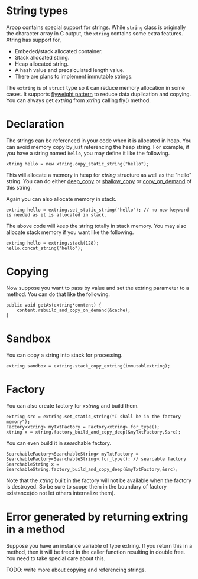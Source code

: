 
String types
==============

Aroop contains special support for strings. While `string` class is originally the character array in C output, the `xtring` contains some extra features. Xtring has support for,

- Embeded/stack allocated container.
- Stack allocated string.
- Heap allocated string.
- A hash value and precalculated length value.
- There are plans to implement immutable strings.

The `extring` is of `struct` type so it can reduce memory allocation in some cases. It supports [flyweight pattern](http://en.wikipedia.org/wiki/Flyweight_pattern) to reduce data duplication and copying. You can always get _extring_ from _xtring_ calling fly() method.

Declaration
=============

The strings can be referenced in your code when it is allocated in heap. You can avoid memory copy by just referencing the heap string. For example, if you have a string named `hello`, you may define it like the following.

```vala
xtring hello = new xtring.copy_static_string("hello");
```

This will allocate a memory in heap for *xtring* structure as well as the "hello" string. You can do either [deep_copy](http://en.wikipedia.org/wiki/Deep_copy#Deep_copy) or [shallow_copy](http://en.wikipedia.org/wiki/Deep_copy#Shallow_copy) or [copy_on_demand](http://en.wikipedia.org/wiki/Deep_copy#Lazy_copy) of this string.

Again you can also allocate memory in stack.

```vala
extring hello = extring.set_static_string("hello"); // no new keyword is needed as it is allocated in stack.
```

The above code will keep the string totally in stack memory. You may also allocate stack memory if you want like the following.

```vala
extring hello = extring.stack(128);
hello.concat_string("hello");
```

Copying
=======

Now suppose you want to pass by value and set the extring parameter to a method. You can do that like the following.

```vala
public void getAs(extring*content) {
	content.rebuild_and_copy_on_demand(&cache);
}
```

Sandbox
========
You can copy a string into stack for processing.

```vala
extring sandbox = extring.stack_copy_extring(immutablextring);
```

Factory
========

You can also create factory for _xstring_ and build them.

```vala
extring src = extring.set_static_string("I shall be in the factory memory");
Factory<xtring> myTxtFactory = Factory<xtring>.for_type();
xtring x = xtring.factory_build_and_copy_deep(&myTxtFactory,&src);
```

You can even build it in searchable factory.

```vala
SearchableFactory<SearchableString> myTxtFactory = SearchableFactory<SearchableString>.for_type(); // searcable factory
SearchableString x = SearchableString.factory_build_and_copy_deep(&myTxtFactory,&src);
```

Note that the _xtring_ built in the factory will not be available when the factory is destroyed. So be sure to scope them in the boundary of factory existance(do not let others internalize them).

Error generated by returning extring in a method
===============================================

Suppose you have an instance variable of type extring. If you return this in a method, then it will be freed in the caller function resulting in double free. You need to take special care about this.

TODO: write more about copying and referencing strings.


